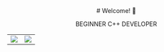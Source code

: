 <div align="center">
# Welcome! 👋

BEGINNER C++ DEVELOPER

<table>
  <tr>
    <td>
      <img src="https://github-readme-stats-plus.vercel.app/api?username=jak3boom&show_icons=true&rank_icon=github&title_color=000000&text_color=000000&icon_color=000000&bg_color=ffffff&ring_color=000000&border_color=000000&hide_border=false" />
    </td>
    <td>
      <img src="https://github-readme-stats.vercel.app/api/top-langs/?username=jak3boom&layout=compact&title_color=000000&text_color=000000&bg_color=ffffff&border_color=000000&hide_border=false" />
    </td>
  </tr>
</table>

</div>
